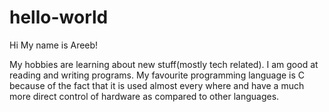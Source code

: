 # hello-world
Hi My name is Areeb!

My hobbies are learning about new stuff(mostly tech related). I am good at reading and writing programs. My favourite programming language is C because of the fact that it is used almost every where and have a much more direct control of hardware as compared to other languages.
